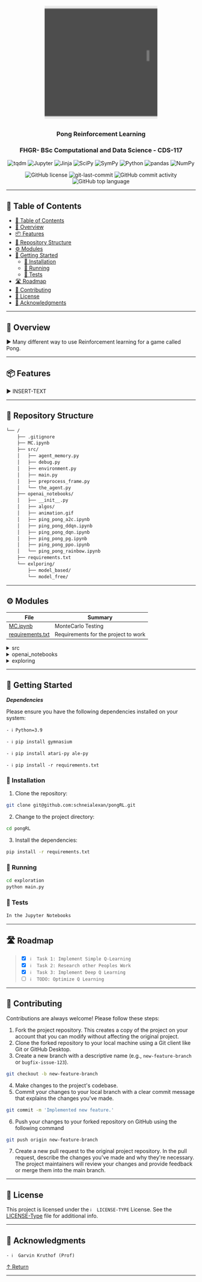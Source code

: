 <div align="center">
<h1 align="center">
<img src="https://github.com/schneialexan/pongRL/blob/main/exlporation/gifs/episode_130.gif?raw=true" width="300" height="300"/>
<br></h1>
<h3>Pong Reinforcement Learning</h3>
<h3>FHGR- BSc Computational and Data Science - CDS-117</h3>

<p align="center">
<img src="https://img.shields.io/badge/tqdm-FFC107.svg?style&logo=tqdm&logoColor=black" alt="tqdm" />
<img src="https://img.shields.io/badge/Jupyter-F37626.svg?style&logo=Jupyter&logoColor=white" alt="Jupyter" />
<img src="https://img.shields.io/badge/Jinja-B41717.svg?style&logo=Jinja&logoColor=white" alt="Jinja" />
<img src="https://img.shields.io/badge/SciPy-8CAAE6.svg?style&logo=SciPy&logoColor=white" alt="SciPy" />

<img src="https://img.shields.io/badge/SymPy-3B5526.svg?style&logo=SymPy&logoColor=white" alt="SymPy" />
<img src="https://img.shields.io/badge/Python-3776AB.svg?style&logo=Python&logoColor=white" alt="Python" />
<img src="https://img.shields.io/badge/pandas-150458.svg?style&logo=pandas&logoColor=white" alt="pandas" />
<img src="https://img.shields.io/badge/NumPy-013243.svg?style&logo=NumPy&logoColor=white" alt="NumPy" />
</p>
<img src="https://img.shields.io/badge/github-license-5D6D7E" alt="GitHub license" />
<img src="https://img.shields.io/badge/github-last_commit-5D6D7E" alt="git-last-commit" />
<img src="https://img.shields.io/badge/github-commit_activity-5D6D7E" alt="GitHub commit activity" />
<img src="https://img.shields.io/badge/github-languages_top-5D6D7E" alt="GitHub top language" />
</div>

---

## 📖 Table of Contents
- [📖 Table of Contents](#-table-of-contents)
- [📍 Overview](#-overview)
- [📦 Features](#-features)
- [📂 Repository Structure](#-repository-structure)
- [⚙️ Modules](#modules)
- [🚀 Getting Started](#-getting-started)
    - [🔧 Installation](#-installation)
    - [🤖 Running ](#-running-)
    - [🧪 Tests](#-tests)
- [🛣 Roadmap](#-roadmap)
- [🤝 Contributing](#-contributing)
- [📄 License](#-license)
- [👏 Acknowledgments](#-acknowledgments)

---


## 📍 Overview

► Many different way to use Reinforcement learning for a game called Pong.

---

## 📦 Features

► INSERT-TEXT

---


## 📂 Repository Structure

```sh
└── /
    ├── .gitignore
    ├── MC.ipynb
    ├── src/
    │   ├── agent_memory.py
    │   ├── debug.py
    │   ├── environment.py
    │   ├── main.py
    │   ├── preprocess_frame.py
    │   └── the_agent.py
    ├── openai_notebooks/
    │   ├── __init__.py
    │   ├── algos/
    │   ├── animation.gif
    │   ├── ping_pong_a2c.ipynb
    │   ├── ping_pong_ddqn.ipynb
    │   ├── ping_pong_dqn.ipynb
    │   ├── ping_pong_pg.ipynb
    │   ├── ping_pong_ppo.ipynb
    │   └── ping_pong_rainbow.ipynb
    ├── requirements.txt
    └── exlporing/
        ├── model_based/
        └── model_free/
```


---

## ⚙️ Modules

| File | Summary |
| --- | --- |
| [MC.ipynb](MC.ipynb) | MonteCarlo Testing |
| [requirements.txt](requirements.txt) | Requirements for the project to work |

<details closed><summary>src</summary>

The best working RL, but also the most Resource and Time intensive.

| File | Summary |
| --- | --- |
| [agent_memory.py](agent_memory.py) | Memory, which the agent uses to store the necessary data|
| [debug.py](debug.py) | For debugging purposes, where more information is needed and replayability is highly valued|
| [environment.py](environment.py) | The Pong Environment |
| [main.py](main.py) | Starting and printing the GIFS|
| [preprocess_frame.py](preprocess_frame.py) | To make it easier for the CNN to learn |
| [the_agent.py](the_agent.py) | The Agent |

</details>


<details closed><summary>openai_notebooks</summary>

Complete Notebooks from openai themself. But its outdated.

| File | Summary |
| --- | --- |
| [ping_pong_a2c.ipynb](ping_pong_a2c.ipynb) | Actor-Critic Model |
| [ping_pong_ddqn.ipynb](ping_pong_ddqn.ipynb) | Double Deep Q Network |
| [ping_pong_dqn.ipynb](ping_pong_dqn.ipynb) | Deep Q Network |
| [ping_pong_pg.ipynb](ping_pong_pg.ipynb) | Policy Gradient Model |
| [ping_pong_ppo.ipynb](ping_pong_ppo.ipynb) | Proximal Policy Optimization |

<details closed><summary>algos</summary>

| File | Summary |
| --- | --- |

<details closed><summary>agents</summary>

| File | Summary |
| --- | --- |
| [__init__.py](__init__.py) | ► INSERT-TEXT |
| [a2c_agent.py](a2c_agent.py) | ► INSERT-TEXT |
| [ddqn_agent.py](ddqn_agent.py) | ► INSERT-TEXT |
| [dqn_agent.py](dqn_agent.py) | ► INSERT-TEXT |
| [ppo_agent.py](ppo_agent.py) | ► INSERT-TEXT |
| [reinforce_agent.py](reinforce_agent.py) | ► INSERT-TEXT |

</details>


<details closed><summary>models</summary>

| File | Summary |
| --- | --- |
| [__init__.py](__init__.py) | ► INSERT-TEXT |
| [actor_critic_cnn.py](actor_critic_cnn.py) | ► INSERT-TEXT |
| [ddqn_cnn.py](ddqn_cnn.py) | ► INSERT-TEXT |
| [dqn_cnn.py](dqn_cnn.py) | ► INSERT-TEXT |
| [dqn_linear.py](dqn_linear.py) | ► INSERT-TEXT |

</details>


<details closed><summary>preprocessing</summary>

| File | Summary |
| --- | --- |
| [__init__.py](__init__.py) | ► INSERT-TEXT |
| [stack_frame.py](stack_frame.py) | ► INSERT-TEXT |

</details>


<details closed><summary>utils</summary>

| File | Summary |
| --- | --- |
| [__init__.py](__init__.py) | ► INSERT-TEXT |
| [replay_buffer.py](replay_buffer.py) | ► INSERT-TEXT |

</details>


</details>


</details>


<details closed><summary>exploring</summary>


<details closed><summary>model_based</summary>

| File | Summary |
| --- | --- |
| [3.7 Dueling DQN with Pong.ipynb](3.7 Dueling DQN with Pong.ipynb) | Simple DQN implementation |
| [agent.py](agent.py) | corresponding Agent |
| [main.py](main.py) | Main |

<details closed><summary>methods</summary>

| File | Summary |
| --- | --- |
| [A3C.py](A3C.py) | Helpers |
| [DDQN.py](DDQN.py) | Helpers |
| [DQL.py](DQL.py) | Helpers |
| [ppf.py](ppf.py) | Helpers |

</details>


</details>


<details closed><summary>model_free</summary>
Q-Learning

| File | Summary |
| --- | --- |
| [agent.py](agent.py) |Agent |
| [debug.ipynb](debug.ipynb) | Debugging Purpose |
| [environment.py](environment.py) | Pong Environment|
| [main.py](main.py) | Main |
| [pong_episode.gif](pong_episode.gif) | One Pong Episode/Game |

</details>


</details>


---

## 🚀 Getting Started

***Dependencies***

Please ensure you have the following dependencies installed on your system:

`- ℹ️ Python=3.9`

`- ℹ️ pip install gymnasium`

`- ℹ️ pip install atari-py ale-py`

`- ℹ️ pip install -r requirements.txt`


### 🔧 Installation

1. Clone the  repository:
```sh
git clone git@github.com:schneialexan/pongRL.git
```

2. Change to the project directory:
```sh
cd pongRL
```

3. Install the dependencies:
```sh
pip install -r requirements.txt
```

### 🤖 Running 

```sh
cd exploration
python main.py
```

### 🧪 Tests
```sh
In the Jupyter Notebooks
```

---


## 🛣 Roadmap

> - [X] `ℹ️  Task 1: Implement Simple Q-Learning`
> - [X] `ℹ️  Task 2: Research other Peoples Work`
> - [X] `ℹ️  Task 3: Implement Deep Q Learning`
> - [ ] `ℹ️  TODO: Optimize Q Learning`


---

## 🤝 Contributing

Contributions are always welcome! Please follow these steps:
1. Fork the project repository. This creates a copy of the project on your account that you can modify without affecting the original project.
2. Clone the forked repository to your local machine using a Git client like Git or GitHub Desktop.
3. Create a new branch with a descriptive name (e.g., `new-feature-branch` or `bugfix-issue-123`).
```sh
git checkout -b new-feature-branch
```
4. Make changes to the project's codebase.
5. Commit your changes to your local branch with a clear commit message that explains the changes you've made.
```sh
git commit -m 'Implemented new feature.'
```
6. Push your changes to your forked repository on GitHub using the following command
```sh
git push origin new-feature-branch
```
7. Create a new pull request to the original project repository. In the pull request, describe the changes you've made and why they're necessary.
The project maintainers will review your changes and provide feedback or merge them into the main branch.

---

## 📄 License

This project is licensed under the `ℹ️  LICENSE-TYPE` License. See the [LICENSE-Type](LICENSE) file for additional info.

---

## 👏 Acknowledgments

`- ℹ️  Garvin Kruthof (Prof)`

[↑ Return](#Top)

---
